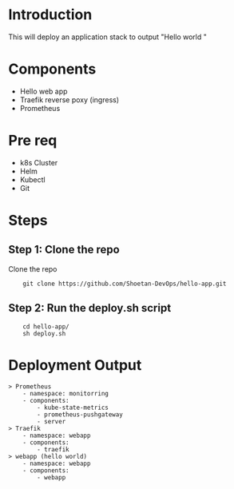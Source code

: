
# Introduction
This will deploy an application stack to output "Hello world <hosname>"

# Components
- Hello web app 
- Traefik reverse poxy (ingress)
- Prometheus

# Pre req
- k8s Cluster
- Helm
- Kubectl
- Git

# Steps

## Step 1: Clone the repo
Clone the repo 
```
    git clone https://github.com/Shoetan-DevOps/hello-app.git
```

## Step 2: Run the deploy.sh script
```
    cd hello-app/
    sh deploy.sh
```

# Deployment Output
```
> Prometheus
    - namespace: monitorring
    - components:
        - kube-state-metrics
        - prometheus-pushgateway
        - server
> Traefik
    - namespace: webapp
    - components:
        - traefik
> webapp (hello world)
    - namespace: webapp
    - components:
        - webapp
```


